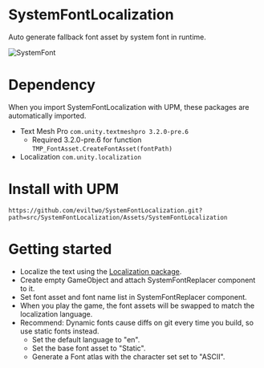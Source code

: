 # SystemFontLocalization
 Auto generate fallback font asset by system font in runtime.
 
 ![SystemFont](https://github.com/eviltwo/SystemFontLocalization/assets/7721151/8e203dbf-ea21-445d-a4d9-b8484028bf6d)

# Dependency
When you import SystemFontLocalization with UPM, these packages are automatically imported.
- Text Mesh Pro `com.unity.textmeshpro 3.2.0-pre.6`
  - Required 3.2.0-pre.6 for function `TMP_FontAsset.CreateFontAsset(fontPath)`
- Localization `com.unity.localization`

# Install with UPM
```
https://github.com/eviltwo/SystemFontLocalization.git?path=src/SystemFontLocalization/Assets/SystemFontLocalization
```

# Getting started
- Localize the text using the [Localization package](https://docs.unity3d.com/Packages/com.unity.localization@1.3).
- Create empty GameObject and attach SystemFontReplacer component to it.
- Set font asset and font name list in SystemFontReplacer component.
- When you play the game, the font assets will be swapped to match the localization language.
- Recommend: Dynamic fonts cause diffs on git every time you build, so use static fonts instead.
  - Set the default language to "en".
  - Set the base font asset to "Static".
  - Generate a Font atlas with the character set set to "ASCII".
